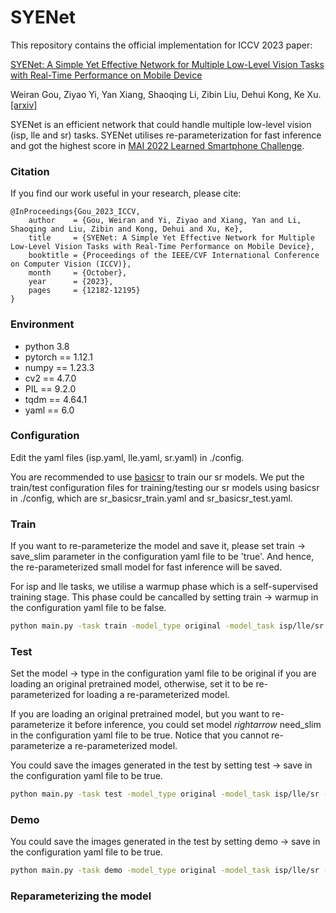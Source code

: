 # SYENet

This repository contains the official implementation for ICCV 2023 paper:

[SYENet: A Simple Yet Effective Network for Multiple Low-Level Vision Tasks with Real-Time Performance on Mobile Device](https://openaccess.thecvf.com/content/ICCV2023/papers/Gou_SYENet_A_Simple_Yet_Effective_Network_for_Multiple_Low-Level_Vision_ICCV_2023_paper.pdf)

Weiran Gou, Ziyao Yi, Yan Xiang, Shaoqing Li, Zibin Liu, Dehui Kong, Ke Xu. [[arxiv]](https://arxiv.org/abs/2308.08137)

SYENet is an efficient network that could handle multiple low-level vision (isp, lle and sr) tasks. SYENet utilises re-parameterization for fast inference and got the highest score in [MAI 2022 Learned Smartphone Challenge](https://arxiv.org/abs/2211.03885).

### Citation

If you find our work useful in your research, please cite:

```
@InProceedings{Gou_2023_ICCV,
    author    = {Gou, Weiran and Yi, Ziyao and Xiang, Yan and Li, Shaoqing and Liu, Zibin and Kong, Dehui and Xu, Ke},
    title     = {SYENet: A Simple Yet Effective Network for Multiple Low-Level Vision Tasks with Real-Time Performance on Mobile Device},
    booktitle = {Proceedings of the IEEE/CVF International Conference on Computer Vision (ICCV)},
    month     = {October},
    year      = {2023},
    pages     = {12182-12195}
}
```

### Environment

- python 3.8
- pytorch == 1.12.1
- numpy == 1.23.3
- cv2 == 4.7.0
- PIL == 9.2.0
- tqdm == 4.64.1
- yaml == 6.0

### Configuration

Edit the yaml files (isp.yaml, lle.yaml, sr.yaml) in ./config.

You are recommended to use [basicsr](https://github.com/XPixelGroup/BasicSR) to train our sr models. We put the train/test configuration files for training/testing our sr models using basicsr in ./config, which are sr_basicsr_train.yaml and sr_basicsr_test.yaml.

### Train

If you want to re-parameterize the model and save it, please set train $\rightarrow$ save_slim parameter in the configuration yaml file to be 'true'. And hence, the re-parameterized small model for fast inference will be saved.

For isp and lle tasks, we utilise a warmup phase which is a self-supervised training stage. This phase could be cancalled by setting train $\rightarrow$ warmup in the configuration yaml file to be false.

```bash
python main.py -task train -model_type original -model_task isp/lle/sr -device cuda
```

### Test

Set the model $\rightarrow$ type in the configuration yaml file to be original if you are loading an original pretrained model, otherwise, set it to be re-parameterized for loading a re-parameterized model.

If you are loading an original pretrained model, but you want to re-parameterize it before inference, you could set model $rightarrow$ need_slim in the configuration yaml file to be true. Notice that you cannot re-parameterize a re-parameterized model.

You could save the images generated in the test by setting test $\rightarrow$ save in the configuration yaml file to be true.

```bash
python main.py -task test -model_type original -model_task isp/lle/sr -device cuda
```

### Demo

You could save the images generated in the test by setting demo $\rightarrow$ save in the configuration yaml file to be true.

```bash
python main.py -task demo -model_type original -model_task isp/lle/sr -device cuda
```

### Reparameterizing the model
